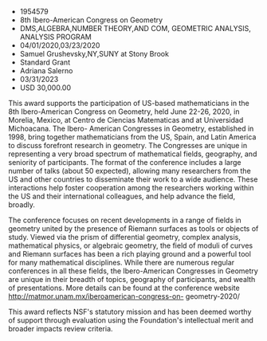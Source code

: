 
* 1954579
* 8th Ibero-American Congress on Geometry
* DMS,ALGEBRA,NUMBER THEORY,AND COM, GEOMETRIC ANALYSIS, ANALYSIS PROGRAM
* 04/01/2020,03/23/2020
* Samuel Grushevsky,NY,SUNY at Stony Brook
* Standard Grant
* Adriana Salerno
* 03/31/2023
* USD 30,000.00

This award supports the participation of US-based mathematicians in the 8th
Ibero-American Congress on Geometry, held June 22-26, 2020, in Morelia, Mexico,
at Centro de Ciencias Matematicas and at Universidad Michoacana. The Ibero-
American Congresses in Geometry, established in 1998, bring together
mathematicians from the US, Spain, and Latin America to discuss forefront
research in geometry. The Congresses are unique in representing a very broad
spectrum of mathematical fields, geography, and seniority of participants. The
format of the conference includes a large number of talks (about 50 expected),
allowing many researchers from the US and other countries to disseminate their
work to a wide audience. These interactions help foster cooperation among the
researchers working within the US and their international colleagues, and help
advance the field, broadly.

The conference focuses on recent developments in a range of fields in geometry
united by the presence of Riemann surfaces as tools or objects of study. Viewed
via the prism of differential geometry, complex analysis, mathematical physics,
or algebraic geometry, the field of moduli of curves and Riemann surfaces has
been a rich playing ground and a powerful tool for many mathematical
disciplines. While there are numerous regular conferences in all these fields,
the Ibero-American Congresses in Geometry are unique in their breadth of topics,
geography of participants, and wealth of presentations. More details can be
found at the conference website http://matmor.unam.mx/iberoamerican-congress-on-
geometry-2020/

This award reflects NSF's statutory mission and has been deemed worthy of
support through evaluation using the Foundation's intellectual merit and broader
impacts review criteria.
